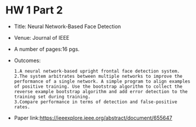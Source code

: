# HW 1 Part 2
  
* Title: Neural Network-Based Face Detection
* Venue: Journal of IEEE
* A number of pages:16 pgs.
* Outcomes:
      
      1.A neural network-based upright frontal face detection system.    
      2.The system arbitrates between multiple networks to improve the performance of a single network. A simple program to align examples of positive training. Use the bootstrap algorithm to collect the reverse example bootstrap algorithm and add error detection to the training set during training.      
      3.Compare performance in terms of detection and false-positive rates.      
* Paper link:https://ieeexplore.ieee.org/abstract/document/655647
